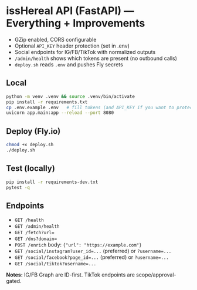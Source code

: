 # issHereal API (FastAPI) — Everything + Improvements

- GZip enabled, CORS configurable
- Optional `API_KEY` header protection (set in .env)
- Social endpoints for IG/FB/TikTok with normalized outputs
- `/admin/health` shows which tokens are present (no outbound calls)
- `deploy.sh` reads `.env` and pushes Fly secrets

## Local
```bash
python -m venv .venv && source .venv/bin/activate
pip install -r requirements.txt
cp .env.example .env   # fill tokens (and API_KEY if you want to protect endpoints)
uvicorn app.main:app --reload --port 8080
```

## Deploy (Fly.io)
```bash
chmod +x deploy.sh
./deploy.sh
```

## Test (locally)
```bash
pip install -r requirements-dev.txt
pytest -q
```

## Endpoints
- `GET /health`
- `GET /admin/health`
- `GET /fetch?url=`
- `GET /dns?domain=`
- `POST /enrich`  body: `{"url": "https://example.com"}`
- `GET /social/instagram?user_id=...` (preferred) or `?username=...`
- `GET /social/facebook?page_id=...` (preferred) or `?username=...`
- `GET /social/tiktok?username=...`

**Notes:** IG/FB Graph are ID-first. TikTok endpoints are scope/approval-gated.
